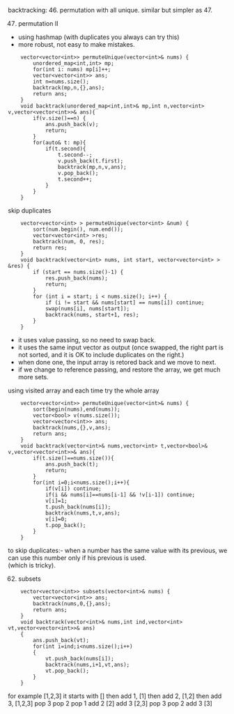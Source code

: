 
backtracking:
46. permutation
with all unique.
similar but simpler as 47.

47. permutation II
- using hashmap (with duplicates you always can try this)
- more robust, not easy to make mistakes.
```
    vector<vector<int>> permuteUnique(vector<int>& nums) {
        unordered_map<int,int> mp;
        for(int i: nums) mp[i]++;
        vector<vector<int>> ans;
        int n=nums.size();
        backtrack(mp,n,{},ans);
        return ans;
    }
    void backtrack(unordered_map<int,int>& mp,int n,vector<int> v,vector<vector<int>>& ans){
        if(v.size()==n) {
            ans.push_back(v);
            return;
        }
        for(auto& t: mp){
            if(t.second){
                t.second--;
                v.push_back(t.first);
                backtrack(mp,n,v,ans);
                v.pop_back();
                t.second++;
            }
        }
    }
```

skip duplicates
```
    vector<vector<int> > permuteUnique(vector<int> &num) {
        sort(num.begin(), num.end());
        vector<vector<int> >res;
        backtrack(num, 0, res);
        return res;
    }
    void backtrack(vector<int> nums, int start, vector<vector<int> > &res) {
        if (start == nums.size()-1) {
            res.push_back(nums);
            return;
        }
        for (int i = start; i < nums.size(); i++) {
            if (i != start && nums[start] == nums[i]) continue;
            swap(nums[i], nums[start]);
            backtrack(nums, start+1, res);
        }
    }    
```
- it uses value passing, so no need to swap back.	
- it uses the same input vector as output (once swapped, the right part is not sorted, and it is OK to include duplicates on the right.)
- when done one, the input array is retored back and we move to next.
- if we change to reference passing, and restore the array, we get much more sets.

using visited array and each time try the whole array
```
    vector<vector<int>> permuteUnique(vector<int>& nums) {
        sort(begin(nums),end(nums));
        vector<bool> v(nums.size());
        vector<vector<int>> ans;
        backtrack(nums,{},v,ans);
        return ans;
    }
    void backtrack(vector<int>& nums,vector<int> t,vector<bool>& v,vector<vector<int>>& ans){
        if(t.size()==nums.size()){
            ans.push_back(t);
            return;
        }
        for(int i=0;i<nums.size();i++){
            if(v[i]) continue;
            if(i && nums[i]==nums[i-1] && !v[i-1]) continue;
            v[i]=1;
            t.push_back(nums[i]);
            backtrack(nums,t,v,ans);
            v[i]=0;
            t.pop_back();
        }
    }
```
to skip duplicates:-
when a number has the same value with its previous, we can use this number only if his previous is used.	
(which is tricky).

62. subsets

```
	vector<vector<int>> subsets(vector<int>& nums) {	
		vector<vector<int>> ans;
		backtrack(nums,0,{},ans);
		return ans;
	}
	void backtrack(vector<int>& nums,int ind,vector<int> vt,vector<vector<int>>& ans)
	{
		ans.push_back(vt);
		for(int i=ind;i<nums.size();i++)
		{
			vt.push_back(nums[i]);
			backtrack(nums,i+1,vt,ans);
			vt.pop_back();
		}
	}
```	
for example [1,2,3]
it starts with []
then add 1, [1]
then add 2, [1,2]
then add 3, [1,2,3]
pop 3
pop 2
pop 1
add 2 [2]
add 3 [2,3]
pop 3
pop 2
add 3 [3]
